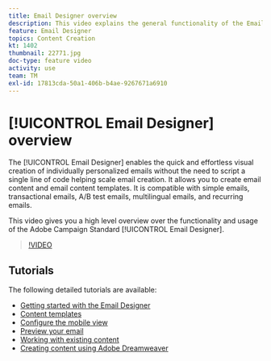 ```yaml
---
title: Email Designer overview
description: This video explains the general functionality of the Email Designer and how to design an email from scratch.This page lists all available feature videos for the Adobe Campaign email designer
feature: Email Designer
topics: Content Creation
kt: 1402
thumbnail: 22771.jpg
doc-type: feature video
activity: use
team: TM
exl-id: 17813cda-50a1-406b-b4ae-9267671a6910
---
```

# [!UICONTROL Email Designer] overview

The [!UICONTROL Email Designer] enables the quick and effortless visual creation of individually personalized emails without the need to script a single line of code helping scale email creation. It allows you to create email content and email content templates. It is compatible with simple emails, transactional emails, A/B test emails, multilingual emails, and recurring emails.  

This video gives you a high level overview over the functionality and usage of the Adobe Campaign Standard [!UICONTROL Email Designer].

>[!VIDEO](https://video.tv.adobe.com/v/22771?quality=12)

## Tutorials

The following detailed tutorials are available:

* [Getting started with the Email Designer](/help/designing-content/email-designer/getting-started-with-the-email-designer.md)
* [Content templates](/help/designing-content/email-designer/email-content-templates.md)
* [Configure the mobile view](/help/designing-content/email-designer/configure-the-mobile-view.md)
* [Preview your email](/help/designing-content/email-designer/preview-your-email.md)
* [Working with existing content](/help/designing-content/email-designer/working-with-existing-content.md)
* [Creating content using Adobe Dreamweaver](/help/designing-content/email-designer/dreamweaver-integration.md)
